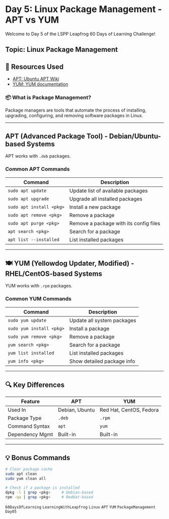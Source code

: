 # Day 5: Linux Package Management - APT vs YUM

Welcome to Day 5 of the LSPP Leapfrog 60 Days of Learning Challenge!

## Topic: Linux Package Management

## 📘 Resources Used

- [APT: Ubuntu APT Wiki](https://wiki.debian.org/Apt)
- [YUM: YUM documentation](https://docs.redhat.com/en/documentation/red_hat_enterprise_linux/7/html/system_administrators_guide/ch-yum)

### 📦 What is Package Management?

Package managers are tools that automate the process of installing, upgrading, configuring, and removing software packages in Linux.

---

## APT (Advanced Package Tool) - Debian/Ubuntu-based Systems

APT works with `.deb` packages.

### Common APT Commands

| Command                         | Description                              |
|----------------------------------|------------------------------------------|
| `sudo apt update`               | Update list of available packages        |
| `sudo apt upgrade`              | Upgrade all installed packages           |
| `sudo apt install <pkg>`        | Install a new package                    |
| `sudo apt remove <pkg>`         | Remove a package                         |
| `sudo apt purge <pkg>`          | Remove a package with its config files   |
| `apt search <pkg>`              | Search for a package                     |
| `apt list --installed`          | List installed packages                  |

---

## 🍽️ YUM (Yellowdog Updater, Modified) - RHEL/CentOS-based Systems

YUM works with `.rpm` packages.

### Common YUM Commands

| Command                         | Description                              |
|----------------------------------|------------------------------------------|
| `sudo yum update`               | Update all system packages               |
| `sudo yum install <pkg>`        | Install a package                        |
| `sudo yum remove <pkg>`         | Remove a package                         |
| `yum search <pkg>`              | Search for a package                     |
| `yum list installed`            | List installed packages                  |
| `yum info <pkg>`                | Show detailed package info               |

---

## 🔍 Key Differences

| Feature          | APT                            | YUM                            |
|------------------|--------------------------------|--------------------------------|
| Used In          | Debian, Ubuntu                 | Red Hat, CentOS, Fedora        |
| Package Type     | `.deb`                         | `.rpm`                         |
| Command Syntax   | `apt`                          | `yum`                          |
| Dependency Mgmt  | Built-in                       | Built-in                       |

---

## 💡 Bonus Commands

```bash
# Clear package cache
sudo apt clean
sudo yum clean all

# Check if a package is installed
dpkg -l | grep <pkg>     # Debian-based
rpm -qa | grep <pkg>     # RedHat-based
```

`60DaysOfLearning` `LearningWithLeapfrog` `Linux` `APT` `YUM` `PackageManagement` `Day05`
